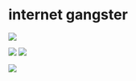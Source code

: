 # internet gangster

![](https://komarev.com/ghpvc/?username=notcarlton)

![](https://github-readme-stats.vercel.app/api?username=notcarlton&show_icons=true&theme=dark) ![](https://github-readme-stats.vercel.app/api/top-langs/?username=notcarlton&theme=dark)

<a href="https://discord.com/users/275157307695038464">
  <img src="https://lanyard-profile-readme.vercel.app/api/275157307695038464" align="left" />
</a>
